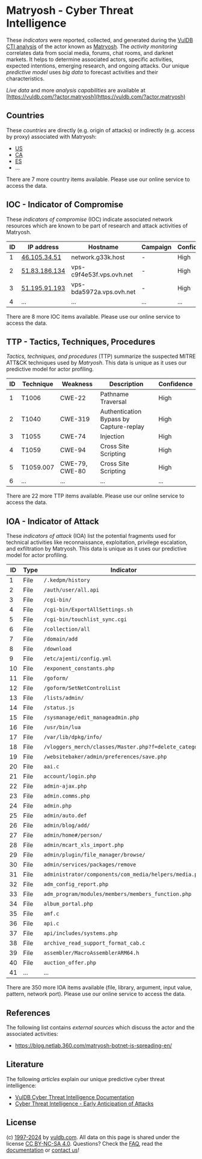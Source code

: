# Matryosh - Cyber Threat Intelligence

These _indicators_ were reported, collected, and generated during the [VulDB CTI analysis](https://vuldb.com/?kb.cti) of the actor known as [Matryosh](https://vuldb.com/?actor.matryosh). The _activity monitoring_ correlates data from social media, forums, chat rooms, and darknet markets. It helps to determine associated actors, specific activities, expected intentions, emerging research, and ongoing attacks. Our unique _predictive model_ uses _big data_ to forecast activities and their characteristics.

_Live data_ and more _analysis capabilities_ are available at [https://vuldb.com/?actor.matryosh](https://vuldb.com/?actor.matryosh)

## Countries

These _countries_ are directly (e.g. origin of attacks) or indirectly (e.g. access by proxy) associated with Matryosh:

* [US](https://vuldb.com/?country.us)
* [CA](https://vuldb.com/?country.ca)
* [ES](https://vuldb.com/?country.es)
* ...

There are 7 more country items available. Please use our online service to access the data.

## IOC - Indicator of Compromise

These _indicators of compromise_ (IOC) indicate associated network resources which are known to be part of research and attack activities of Matryosh.

ID | IP address | Hostname | Campaign | Confidence
-- | ---------- | -------- | -------- | ----------
1 | [46.105.34.51](https://vuldb.com/?ip.46.105.34.51) | network.g33k.host | - | High
2 | [51.83.186.134](https://vuldb.com/?ip.51.83.186.134) | vps-c9f4e53f.vps.ovh.net | - | High
3 | [51.195.91.193](https://vuldb.com/?ip.51.195.91.193) | vps-bda5972a.vps.ovh.net | - | High
4 | ... | ... | ... | ...

There are 8 more IOC items available. Please use our online service to access the data.

## TTP - Tactics, Techniques, Procedures

_Tactics, techniques, and procedures_ (TTP) summarize the suspected MITRE ATT&CK techniques used by _Matryosh_. This data is unique as it uses our predictive model for actor profiling.

ID | Technique | Weakness | Description | Confidence
-- | --------- | -------- | ----------- | ----------
1 | T1006 | CWE-22 | Pathname Traversal | High
2 | T1040 | CWE-319 | Authentication Bypass by Capture-replay | High
3 | T1055 | CWE-74 | Injection | High
4 | T1059 | CWE-94 | Cross Site Scripting | High
5 | T1059.007 | CWE-79, CWE-80 | Cross Site Scripting | High
6 | ... | ... | ... | ...

There are 22 more TTP items available. Please use our online service to access the data.

## IOA - Indicator of Attack

These _indicators of attack_ (IOA) list the potential fragments used for technical activities like reconnaissance, exploitation, privilege escalation, and exfiltration by Matryosh. This data is unique as it uses our predictive model for actor profiling.

ID | Type | Indicator | Confidence
-- | ---- | --------- | ----------
1 | File | `/.kedpm/history` | High
2 | File | `/auth/user/all.api` | High
3 | File | `/cgi-bin/` | Medium
4 | File | `/cgi-bin/ExportAllSettings.sh` | High
5 | File | `/cgi-bin/touchlist_sync.cgi` | High
6 | File | `/collection/all` | High
7 | File | `/domain/add` | Medium
8 | File | `/download` | Medium
9 | File | `/etc/ajenti/config.yml` | High
10 | File | `/exponent_constants.php` | High
11 | File | `/goform/` | Medium
12 | File | `/goform/SetNetControlList` | High
13 | File | `/lists/admin/` | High
14 | File | `/status.js` | Medium
15 | File | `/sysmanage/edit_manageadmin.php` | High
16 | File | `/usr/bin/lua` | Medium
17 | File | `/var/lib/dpkg/info/` | High
18 | File | `/vloggers_merch/classes/Master.php?f=delete_category` | High
19 | File | `/websitebaker/admin/preferences/save.php` | High
20 | File | `aai.c` | Low
21 | File | `account/login.php` | High
22 | File | `admin-ajax.php` | High
23 | File | `admin.comms.php` | High
24 | File | `admin.php` | Medium
25 | File | `admin/auto.def` | High
26 | File | `admin/blog/add/` | High
27 | File | `admin/home#/person/` | High
28 | File | `admin/mcart_xls_import.php` | High
29 | File | `admin/plugin/file_manager/browse/` | High
30 | File | `admin/services/packages/remove` | High
31 | File | `administrator/components/com_media/helpers/media.php` | High
32 | File | `adm_config_report.php` | High
33 | File | `adm_program/modules/members/members_function.php` | High
34 | File | `album_portal.php` | High
35 | File | `amf.c` | Low
36 | File | `api.c` | Low
37 | File | `api/includes/systems.php` | High
38 | File | `archive_read_support_format_cab.c` | High
39 | File | `assembler/MacroAssemblerARM64.h` | High
40 | File | `auction_offer.php` | High
41 | ... | ... | ...

There are 350 more IOA items available (file, library, argument, input value, pattern, network port). Please use our online service to access the data.

## References

The following list contains _external sources_ which discuss the actor and the associated activities:

* https://blog.netlab.360.com/matryosh-botnet-is-spreading-en/

## Literature

The following _articles_ explain our unique predictive cyber threat intelligence:

* [VulDB Cyber Threat Intelligence Documentation](https://vuldb.com/?kb.cti)
* [Cyber Threat Intelligence - Early Anticipation of Attacks](https://www.scip.ch/en/?labs.20201022)

## License

(c) [1997-2024](https://vuldb.com/?kb.changelog) by [vuldb.com](https://vuldb.com/?kb.about). All data on this page is shared under the license [CC BY-NC-SA 4.0](https://creativecommons.org/licenses/by-nc-sa/4.0/). Questions? Check the [FAQ](https://vuldb.com/?kb.faq), read the [documentation](https://vuldb.com/?kb) or [contact us](https://vuldb.com/?contact)!
